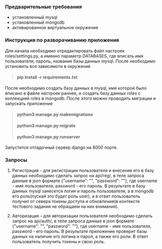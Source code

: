 ### Предварительные требования 

- установленный mysql 
- установленный mongodb
- активированное виртуальное окружение

### Инструкция по разворачиванию приложения 

Для начала необходимо отредактировать файл настроек roles/settings.py, а именно параметр DATABASES, где вписать имя пользователя, пароль, название базы данных mysql.
После необходимо установить все зависимоти в окружение 

> #### pip install -r requirements.txt

После необходимо создать базу данных в mysql, имя которой было вписано в файле настроек раннее, и создать базу данных roles с коллекцией roles в mongodb. 
После этого можно проводить миграции и запускать приложение

> #### python3 manage.py makemigrations
> #### python3 manage.py migrate
> #### python3 manage.py runserver

Запустится отладочный сервер django на 8000 порте.

### Запросы

1. Регистрация - для регистрации пользователя и внесения его в базу данных необходимо сделать запрос на api/reg/, в теле запроса данные в json формате {"username": "", "password": ""}, где username - имя пользователя, password - его пароль. 
В результате в базу данных mysql занесется логин и пароль пользователя, а в mongodb его роль(пускай это будет роль user), а в ответ пользователь получит от севера токены доступа и обновления(в контексте тестового задания не обращаем на них внимания).

2. Авторизация - для авторизации пользователя необходимо сделать запрос на api/auth/, в теле запроса данные в json формате {"username": "", "password": ""}, где username - имя пользователя, password - его пароль. 
В результате приложение проверит базы данных на наличие его логина и парол, а также его роли. В ответ пользователь получить токены и свою роль.
